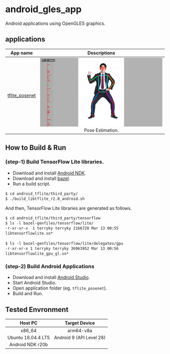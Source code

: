 # android_gles_app
Android applications using OpenGLES graphics.



## applications
| App name    | Descriptions |
|:-----------:|:------------:|
| [tflite_posenet](https://github.com/terryky/android_tflite/tree/master/tflite_posenet)| ![img](tflite_posenet/tflite_posenet.png " image") <br> Pose Estimation.|


## How to Build & Run

### (step-1) Build TensorFlow Lite libraries.
- Download and install [Android NDK](https://developer.android.com/ndk/downloads).
- Download and install [bazel](https://docs.bazel.build/versions/master/install-ubuntu.html).
- Run a build script.


```
$ cd android_tflite/third_party/
$ ./build_libtflite_r2.0_android.sh
```

And then, TensorFlow Lite libraries are generated as follows.

```
$ cd android_tflite/third_party/tensorflow
$ ls -l bazel-genfiles/tensorflow/lite/
-r-xr-xr-x  1 terryky terryky 2166728 Mar 13 00:55 libtensorflowlite.so*

$ ls -l bazel-genfiles/tensorflow/lite/delegates/gpu
-r-xr-xr-x 1 terryky terryky 36963952 Mar 13 00:56 libtensorflowlite_gpu_gl.so*
```




### (step-2) Build Android Applications
- Download and install [Android Studio](https://developer.android.com/studio/install).
- Start Android Studio.
- Open application folder (eg. ```tflite_posenet```).
- Build and Run.

## Tested Envronment

| Host PC             | Target Device           |
|:-------------------:|:-----------------------:|
| x86_64              | arm64-v8a               |
| Ubuntu 18.04.4 LTS  | Android 9 (API Level 28)|
| Android NDK r20b    |                         |
